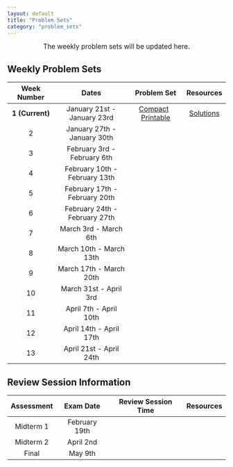 ```yaml
---
layout: default
title: "Problem Sets"
category: "problem_sets"
---
```


<div style="text-align: center; font-size: 110%;">
    The weekly problem sets will be updated here.
</div>

## Weekly Problem Sets

| Week Number | Dates | Problem Set | Resources |
|:-----------:|:-----:|:-----------:|:---------:|
| **1 (Current)** | January 21st - January 23rd | [Compact]({{site.baseurl}}/PSets/PSet1-ODEs-SP25-Compact.pdf) &nbsp; [Printable]({{site.baseurl}}/PSets/PSet1-ODEs-SP25-Extended.pdf) | [Solutions]({{site.baseurl}}/PSets/PSet1-ODEs-SP25-Solutions.pdf) |
| 2 | January 27th - January 30th |  |  |
| 3 | February 3rd - February 6th |  |  |
| 4 | February 10th - February 13th |  |  |
| 5 | February 17th - February 20th |  |  |
| 6 | February 24th - February 27th |  |  |
| 7 | March 3rd - March 6th |  |  |
| 8 | March 10th - March 13th |  |  |
| 9 | March 17th - March 20th |  |  |
| 10 | March 31st - April 3rd |  |  |
| 11 | April 7th - April 10th |  |  |
| 12 | April 14th - April 17th |  |  |
| 13 | April 21st - April 24th |  |  |

## Review Session Information

| Assessment | Exam Date | Review Session Time | Resources |
|:----------:|:---------:|:-------------------:|:---------:|
| Midterm 1 | February 19th |  |  |
| Midterm 2 | April 2nd |  |  |
| Final | May 9th |  |  |
